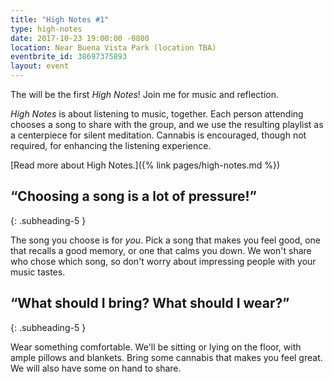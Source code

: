 ```yaml
---
title: "High Notes #1"
type: high-notes
date: 2017-10-23 19:00:00 -0800
location: Near Buena Vista Park (location TBA)
eventbrite_id: 38697375893
layout: event
---
```


The will be the first _High Notes_! Join me for music and reflection.

_High Notes_ is about listening to music, together. Each person attending chooses a song to share with the group, and we use the resulting playlist as a centerpiece for silent meditation. Cannabis is encouraged, though not required, for enhancing the listening experience.

[Read more about High Notes.]({% link pages/high-notes.md %})

## “Choosing a song is a lot of pressure!”
{: .subheading-5 }

The song you choose is for _you_. Pick a song that makes you feel good, one that recalls a good memory, or one that calms you down. We won't share who chose which song, so don't worry about impressing people with your music tastes.

## “What should I bring? What should I wear?”
{: .subheading-5 }

Wear something comfortable. We'll be sitting or lying on the floor, with ample pillows and blankets. Bring some cannabis that makes you feel great. We will also have some on hand to share.
